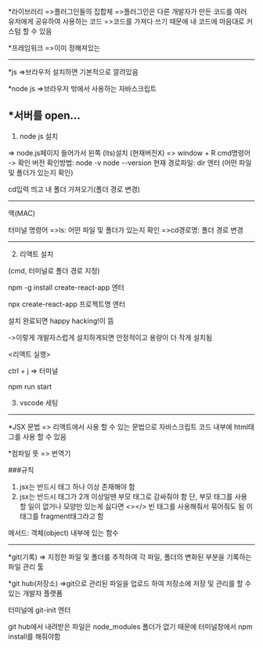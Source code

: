 \*라이브러리
=>플러그인들의 집합체
=>플러그인은 다른 개발자가 만든 코드를 여러 유저에게 공유하여 사용하는 코드
=>코드를 가져다 쓰기 때문에 내 코드에 마음대로 커스텀 할 수 있음

\*프레임워크
=>이미 정해져있는

---

\*js
=>브라우저 설치하면 기본적으로 깔려있음

\*node js
=>브라우저 밖에서 사용하는 자바스크립트

## \*서버를 open...

1. node js 설치

=> node.js페이지 들어가서 왼쪽 (lts)설치 (현재버전X)
=> window + R
cmd명령어 -> 확인
버전 확인방법:
node -v
node --version
현재 경로파일:
dir 엔터 (어떤 파일 및 폴더가 있는지 확인)

cd입력 띄고 내 폴더 가져오기(폴더 경로 변경)

---

맥(MAC)

터미널 명령어
=>ls: 어떤 파일 및 폴더가 있는지 확인
=>cd경로명: 폴더 경로 변경

---

2. 리액트 설치

(cmd, 터미널로 폴더 경로 지정)

npm -g install create-react-app 엔터

npx create-react-app 프로젝트명 엔터

설치 완료되면 happy hacking!이 뜸

->이렇게 개발자스럽게 설치하게되면 안정적이고 용량이 더 작게 설치됨

<리액트 실행>

ctrl + j => 터미널

npm run start

3. vscode 세팅

---

\*JSX 문법
=> 리액트에서 사용 할 수 있는 문법으로
자바스크립트 코드 내부에 html태그를 사용 할 수 있음

\*컴파일 뜻
=> 번역기

###규칙

1. jsx는 반드시 태그 하나 이상 존재해야 함
2. jsx는 반드시 태그가 2개 이상일땐
   부모 태그로 감싸줘야 함
   단, 부모 태그를 사용 할 일이 없거나 모양만 있는게 싫다면
   <></> 빈 태그를 사용해줘서 묶어줘도 됨
   이 태그를 fragment태그라고 함

메서드:
객체(object) 내부에 있는 함수

---

\*git(기록)
=> 지정한 파일 및 폴더를 추적하여 각 파일, 폴더의 변화된 부분을
기록하는 파일 관리 툴

\*git hub(저장소)
=>git으로 관리된 파일을 업로드 하여 저장소에 저장 및 관리를 할 수 있는
개발자 플랫폼

터미널에 git-init 엔터

git hub에서 내려받은 파일은
node_modules 폴더가 없기 때문에
터미널창에서 npm install를 해줘야함
